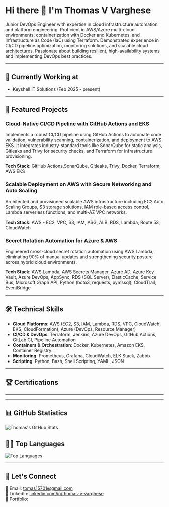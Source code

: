 # Hi there 👋 I'm Thomas V Varghese

Junior DevOps Engineer with expertise in cloud infrastructure automation and platform engineering. Proficient in AWS/Azure multi-cloud environments, containerization with Docker and Kubernetes, and Infrastructure as Code (IaC) using Terraform. Demonstrated experience in CI/CD pipeline optimization, monitoring solutions, and scalable cloud architectures. Passionate about building resilient, high-availability systems and implementing DevOps best practices.

---

## 🔭 Currently Working at

- Keyshell IT Solutions (Feb 2025 - present)

---

##  🚀 Featured Projects
###  Cloud-Native CI/CD Pipeline with GitHub Actions and EKS
Implements a robust CI/CD pipeline using GitHub Actions to automate code validation, vulnerability scanning, containerization, and deployment to AWS EKS. It integrates industry-standard tools like SonarQube for static analysis, Gitleaks and Trivy for security checks, and Terraform for infrastructure provisioning.

**Tech Stack**: GitHub Actions,SonarQube, Gitleaks, Trivy, Docker, Terraform, AWS EKS


### Scalable Deployment on AWS with Secure Networking and Auto Scaling
Architected and provisioned scalable AWS infrastructure including EC2 Auto Scaling Groups, S3 storage solutions, IAM role-based access control, Lambda serverless functions, and multi-AZ VPC networks.

**Tech Stack**: AWS - EC2, VPC, S3, IAM, ASG, ALB, RDS, Lambda, Route 53, CloudWatch

### Secret Rotation Automation for Azure & AWS
Engineered cross-cloud secret rotation automation using AWS Lambda, eliminating 90% of manual updates and strengthening security posture across hybrid cloud environments.
 
**Tech Stack**: AWS Lambda, AWS Secrets Manager, Azure AD, Azure Key Vault, Azure DevOps, AppSync, RDS (SQL Server), ElasticCache, Service Bus, Microsoft Graph API, Python (boto3, requests, pymssql), CloudTrail, EventBridge

---

## 🛠️ Technical Skills

- **Cloud Platforms**: AWS (EC2, S3, IAM, Lambda, RDS, VPC, CloudWatch, EKS, CloudFormation), Azure (DevOps, Resource Manager)
- **CI/CD & DevOps**: Terraform, Jenkins, Azure DevOps, GitHub Actions, GitLab CI, Pipeline Automation
- **Containers & Orchestration**: Docker, Kubernetes, Amazon EKS, Container Registry
- **Monitoring**: Prometheus, Grafana, CloudWatch, ELK Stack, Zabbix
- **Scripting**: Python, Bash, Shell Scripting, YAML, JSON


---

## 🏆 Certifications
---
---
## 📊 GitHub Statistics

![Thomas's GitHub Stats](https://github-readme-stats.vercel.app/api?username=tomasvargs&show_icons=true&theme=radical)

## 🧑‍💻 Top Languages

![Top Languages](https://github-readme-stats.vercel.app/api/top-langs/?username=tomasvargs&layout=compact&theme=radical)

---
## 🤝 Let's Connect

📧 Email: tomas15701@gmail.com  
🔗 LinkedIn: [linkedin.com/in/thomas-v-varghese](#)  
💼 Portfolio: 


